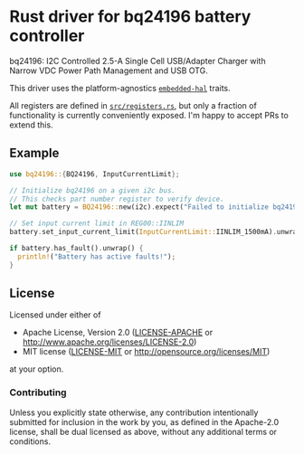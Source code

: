 # Rust driver for bq24196 battery controller

bq24196: I2C Controlled 2.5-A Single Cell USB/Adapter Charger with Narrow VDC Power Path Management and USB OTG.

This driver uses the platform-agnostics [`embedded-hal`] traits.

All registers are defined in [`src/registers.rs`](src/registers.rs), but only a fraction of functionality is currently conveniently exposed. I'm happy to accept PRs to extend this.

## Example

```rust
use bq24196::{BQ24196, InputCurrentLimit};

// Initialize bq24196 on a given i2c bus.
// This checks part number register to verify device.
let mut battery = BQ24196::new(i2c).expect("Failed to initialize bq24196");

// Set input current limit in REG00::IINLIM
battery.set_input_current_limit(InputCurrentLimit::IINLIM_1500mA).unwrap();

if battery.has_fault().unwrap() {
  println!("Battery has active faults!");
}
```

## License

Licensed under either of

 * Apache License, Version 2.0 ([LICENSE-APACHE](LICENSE-APACHE) or
   <http://www.apache.org/licenses/LICENSE-2.0>)
 * MIT license ([LICENSE-MIT](LICENSE-MIT) or
   <http://opensource.org/licenses/MIT>)

at your option.

### Contributing

Unless you explicitly state otherwise, any contribution intentionally submitted
for inclusion in the work by you, as defined in the Apache-2.0 license, shall
be dual licensed as above, without any additional terms or conditions.

[`embedded-hal`]: https://github.com/rust-embedded/embedded-hal
